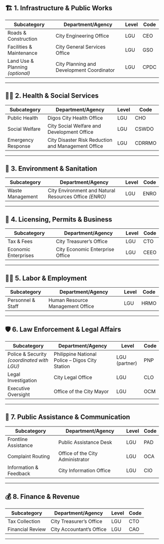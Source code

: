 

## 🏗️ 1. **Infrastructure & Public Works**

| Subcategory                      | Department/Agency                         | Level | Code |
| -------------------------------- | ----------------------------------------- | ----- | ---- |
| Roads & Construction             | City Engineering Office                   | LGU   | CEO  |
| Facilities & Maintenance         | City General Services Office              | LGU   | GSO  |
| Land Use & Planning *(optional)* | City Planning and Development Coordinator | LGU   | CPDC |

---

## 🧑‍⚕️ 2. **Health & Social Services**

| Subcategory        | Department/Agency                                  | Level | Code   |
| ------------------ | -------------------------------------------------- | ----- | ------ |
| Public Health      | Digos City Health Office                           | LGU   | CHO    |
| Social Welfare     | City Social Welfare and Development Office         | LGU   | CSWDO  |
| Emergency Response | City Disaster Risk Reduction and Management Office | LGU   | CDRRMO |

---

## 🌿 3. **Environment & Sanitation**

| Subcategory      | Department/Agency                                      | Level | Code |
| ---------------- | ------------------------------------------------------ | ----- | ---- |
| Waste Management | City Environment and Natural Resources Office *(ENRO)* | LGU   | ENRO |

---

## 🪪 4. **Licensing, Permits & Business**

| Subcategory          | Department/Agency               | Level | Code |
| -------------------- | ------------------------------- | ----- | ---- |
| Tax & Fees           | City Treasurer’s Office         | LGU   | CTO  |
| Economic Enterprises | City Economic Enterprise Office | LGU   | CEEO |

---

## 🧑‍💼 5. **Labor & Employment**

| Subcategory       | Department/Agency                | Level | Code |
| ----------------- | -------------------------------- | ----- | ---- |
| Personnel & Staff | Human Resource Management Office | LGU   | HRMO |

---

## 🛡️ 6. **Law Enforcement & Legal Affairs**

| Subcategory                                | Department/Agency                               | Level         | Code |
| ------------------------------------------ | ----------------------------------------------- | ------------- | ---- |
| Police & Security *(coordinated with LGU)* | Philippine National Police – Digos City Station | LGU (partner) | PNP  |
| Legal Investigation                        | City Legal Office                               | LGU           | CLO  |
| Executive Oversight                        | Office of the City Mayor                        | LGU           | OCM  |

---

## 📨 7. **Public Assistance & Communication**

| Subcategory            | Department/Agency                | Level | Code |
| ---------------------- | -------------------------------- | ----- | ---- |
| Frontline Assistance   | Public Assistance Desk           | LGU   | PAD  |
| Complaint Routing      | Office of the City Administrator | LGU   | OCA  |
| Information & Feedback | City Information Office          | LGU   | CIO  |

---

## 💰 8. **Finance & Revenue**

| Subcategory      | Department/Agency        | Level | Code |
| ---------------- | ------------------------ | ----- | ---- |
| Tax Collection   | City Treasurer’s Office  | LGU   | CTO  |
| Financial Review | City Accountant’s Office | LGU   | CAO  |

---
